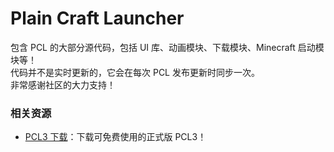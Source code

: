 # Plain Craft Launcher

包含 PCL 的大部分源代码，包括 UI 库、动画模块、下载模块、Minecraft 启动模块等！<br/>
代码并不是实时更新的，它会在每次 PCL 发布更新时同步一次。<br/>
非常感谢社区的大力支持！
<br/>
### 相关资源
- [PCL3 下载](https://afdian.com/p/0164034c016c11ebafcb52540025c377)：下载可免费使用的正式版 PCL3！
